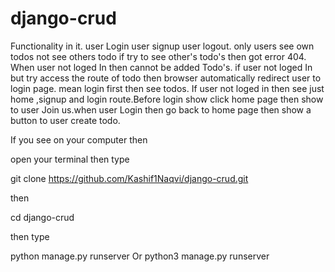 # django-crud

Functionality in it. user Login user signup  user logout.
only users see  own todos not see others todo if try to see other's todo's then got error 404.
When user not loged In then cannot be added Todo's.
if user not loged In but try access the route of todo then browser automatically redirect user to login page. 
mean login first then see todos. 
If user not loged in then see just home ,signup and login route.Before login show click 
home page then show to user  Join us.when user Login then go back to home page then show a button to user create todo.

If you see on your computer then


open your terminal then type

git clone https://github.com/Kashif1Naqvi/django-crud.git

then

cd django-crud

then type

python manage.py runserver Or python3 manage.py runserver

